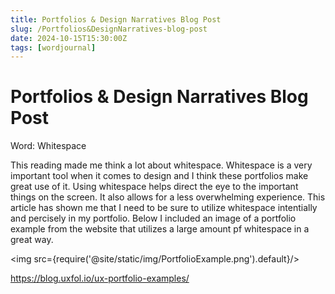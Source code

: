 ```yaml
---
title: Portfolios & Design Narratives Blog Post
slug: /Portfolios&DesignNarratives-blog-post
date: 2024-10-15T15:30:00Z
tags: [wordjournal]
---
```


# Portfolios & Design Narratives Blog Post
Word: Whitespace

This reading made me think a lot about whitespace. Whitespace is a very important tool when it comes to design and I think these portfolios make great use of it. Using whitespace helps direct the eye to the important things on the screen. It also allows for a less overwhelming experience. This article has shown me that I need to be sure to utilize whitespace intentially and percisely in my portfolio. Below I included an image of a portfolio example from the website that utilizes a large amount pf whitespace in a great way.

<img src={require('@site/static/img/PortfolioExample.png').default}/> 

https://blog.uxfol.io/ux-portfolio-examples/
